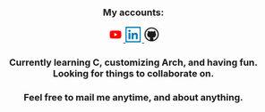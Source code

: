 <div id="badges" align="center">
  <h3>My accounts:</h3>
  <a href="https://www.youtube.com/channel/UCh1grW57wBTkP6vlFwSULiQ">
    <img src="youtube.png" height="28" alt="Youtube logo"/>
  </a>
  
  <a href="https://www.linkedin.com/in/piotr-marendowski-350728262/">
    <img src="linkedin.png" height="28" alt="Linkedin logo"/>
  </a>
  
  <a href="https://github.com/piotr-marendowski">
    <img src="github.png" height="28" alt="Github logo"/>
  </a>
</div>

<div id="header" align="center">
  <h3>Currently learning C, customizing Arch, and having fun. Looking for things to collaborate on.</h3>
  <h3>Feel free to mail me anytime, and about anything.</h3>
</div>
